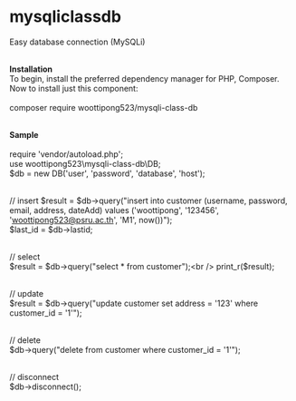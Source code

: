 # mysqliclassdb
Easy database connection (MySQLi)<br/><br/>


<b>Installation</b><br/>
To begin, install the preferred dependency manager for PHP, Composer.<br/>
Now to install just this component:<br/><br/>
composer require woottipong523/mysqli-class-db<br/><br/>

<b>Sample</b><br/><br/>
require 'vendor/autoload.php';<br/>
use woottipong523\mysqli-class-db\DB;<br/>
$db = new DB('user', 'password', 'database', 'host');<br /><br />

// insert
$result = $db->query("insert into customer (username, password, email, address, dateAdd) values ('woottipong', '123456', 'woottipong523@psru.ac.th', 'M1', now())");<br />
$last_id = $db->lastid;<br /><br />

// select<br />
$result = $db->query("select * from customer");<br />
print_r($result);<br /><br />

// update<br />
$result = $db->query("update customer set address = '123' where customer_id = '1'");<br /><br />

// delete<br />
$db->query("delete from customer where customer_id = '1'");<br /><br />

// disconnect<br />
$db->disconnect();
